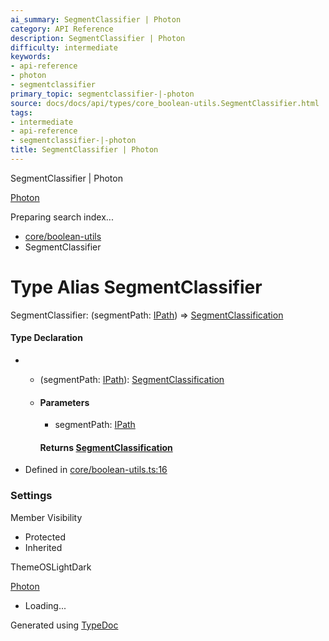 ```yaml
---
ai_summary: SegmentClassifier | Photon
category: API Reference
description: SegmentClassifier | Photon
difficulty: intermediate
keywords:
- api-reference
- photon
- segmentclassifier
primary_topic: segmentclassifier-|-photon
source: docs/docs/api/types/core_boolean-utils.SegmentClassifier.html
tags:
- intermediate
- api-reference
- segmentclassifier-|-photon
title: SegmentClassifier | Photon
---
```

SegmentClassifier | Photon

[Photon](../index.md)




Preparing search index...

* [core/boolean-utils](../modules/core_boolean-utils.md)
* SegmentClassifier

# Type Alias SegmentClassifier

SegmentClassifier: (segmentPath: [IPath](../interfaces/core_schema.IPath.md)) => [SegmentClassification](../interfaces/core_boolean-utils.SegmentClassification.md)

#### Type Declaration

* + (segmentPath: [IPath](../interfaces/core_schema.IPath.md)): [SegmentClassification](../interfaces/core_boolean-utils.SegmentClassification.md)
  + #### Parameters

    - segmentPath: [IPath](../interfaces/core_schema.IPath.md)

    #### Returns [SegmentClassification](../interfaces/core_boolean-utils.SegmentClassification.md)

* Defined in [core/boolean-utils.ts:16](https://github.com/mwhite454/photon/blob/main/packages/photon/src/core/boolean-utils.ts#L16)

### Settings

Member Visibility

* Protected
* Inherited

ThemeOSLightDark

[Photon](../index.md)

* Loading...

Generated using [TypeDoc](https://typedoc.org/)
